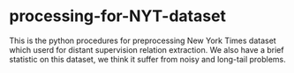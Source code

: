 # processing-for-NYT-dataset
This is the python procedures for preprocessing New York Times dataset which userd for distant supervision relation extraction. We also have a brief statistic on this dataset, we think it suffer from noisy and long-tail problems.
